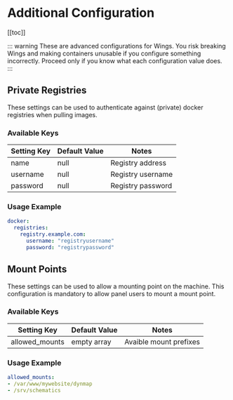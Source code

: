 # Additional Configuration

[[toc]]

::: warning
These are advanced configurations for Wings. You risk breaking Wings and making containers unusable if
you configure something incorrectly. Proceed only if you know what each configuration value does.
:::

## Private Registries

These settings can be used to authenticate against (private) docker registries when pulling images.

### Available Keys

| Setting Key | Default Value | Notes |
|-------------|---------------|-------|
| name        | null          | Registry address |
| username    | null          | Registry username |
| password    | null          | Registry password |


### Usage Example

```yml
docker:
  registries:
    registry.example.com:
      username: "registryusername"
      password: "registrypassword"
```


## Mount Points

These settings can be used to allow a mounting point on the machine.
This configuration is mandatory to allow panel users to mount a mount point.

### Available Keys

| Setting Key | Default Value | Notes |
|-------------|---------------|-------|
| allowed_mounts        | empty array          | Avaible mount prefixes |

### Usage Example

```yml
allowed_mounts:
- /var/www/mywebsite/dynmap
- /srv/schematics
```

